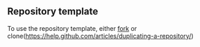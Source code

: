 ## Repository template

To use the repository template, either [fork](https://help.github.com/articles/fork-a-repo/) or clone(https://help.github.com/articles/duplicating-a-repository/)
